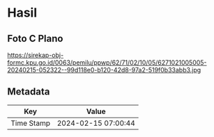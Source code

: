 # Hasil

## Foto C Plano

https://sirekap-obj-formc.kpu.go.id/0063/pemilu/ppwp/62/71/02/10/05/6271021005005-20240215-052322--99d118e0-b120-42d8-97a2-519f0b33abb3.jpg


## Metadata

| Key        | Value               |
| ---------- | ------------------- |
| Time Stamp | 2024-02-15 07:00:44 |



